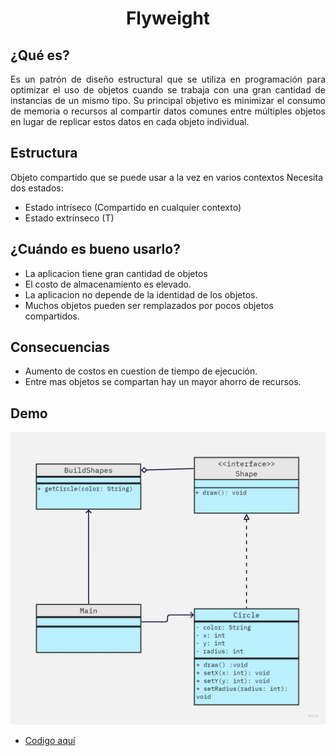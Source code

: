 
<h1 style="text-align: center;">Flyweight</h1>

## ¿Qué es?
<p style="text-align:justify;">
Es un patrón de diseño estructural que se utiliza en programación para 
optimizar el uso de objetos cuando se trabaja con una gran cantidad de 
instancias de un mismo tipo. Su principal objetivo es minimizar el consumo de 
memoria o recursos al compartir datos comunes entre múltiples objetos en lugar de 
replicar estos datos en cada objeto individual.

## Estructura
Objeto compartido que se puede usar a la vez en varios contextos
Necesita dos estados:
- Estado intríseco  (Compartido en cualquier contexto)
- Estado extrínseco (T)

## ¿Cuándo es bueno usarlo?
- La aplicacion tiene gran cantidad de objetos
- El costo de almacenamiento es elevado.
- La aplicacion no depende de la identidad de los objetos.
- Muchos objetos pueden ser remplazados por pocos objetos compartidos.

## Consecuencias
- Aumento de costos en cuestion de tiempo de ejecución.
- Entre mas objetos se compartan hay un mayor ahorro de recursos.

## Demo
![Modelo del demo](resources/diagrama.jpg)
+ [Codigo aquí](https://github.com/MCMB1803/flyweight.git)




